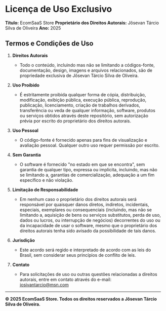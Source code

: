 # Licença de Uso Exclusivo

**Título:** EcomSaaS Store
**Proprietário dos Direitos Autorais:** Jôsevan Tárcio Silva de Oliveira
**Ano:** 2025

## Termos e Condições de Uso

1. **Direitos Autorais**
   - Todo o conteúdo, incluindo mas não se limitando a códigos-fonte, documentação, design, imagens e arquivos relacionados, são de propriedade exclusiva de Jôsevan Tárcio Silva de Oliveira.

2. **Uso Proibido**
   - É estritamente proibida qualquer forma de cópia, distribuição, modificação, exibição pública, execução pública, reprodução, publicação, licenciamento, criação de trabalhos derivados, transferência ou veda de qualquer informação, software, produtos ou serviços obtidos através deste repositório, sem autorização prévia por escrito do proprietário dos direitos autorais.

3. **Uso Pessoal**
   - O código-fonte é fornecido apenas para fins de visualização e avaliação pessoal. Qualquer outro uso requer permissão por escrito.

4. **Sem Garantia**
   - O software é fornecido "no estado em que se encontra", sem garantia de qualquer tipo, expressa ou implícita, incluindo, mas não se limitando a, garantias de comercialização, adequação a um fim específico e não violação.

5. **Limitação de Responsabilidade**
   - Em nenhum caso o proprietário dos direitos autorais será responsável por quaisquer danos diretos, indiretos, incidentais, especiais, exemplares ou consequenciais (incluindo, mas não se limitando a, aquisição de bens ou serviços substitutos, perda de uso, dados ou lucros, ou interrupção de negócios) decorrentes do uso ou da incapacidade de usar o software, mesmo que o proprietário dos direitos autorais tenha sido avisado da possibilidade de tais danos.

6. **Jurisdição**
   - Este acordo será regido e interpretado de acordo com as leis do Brasil, sem considerar seus princípios de conflito de leis.

7. **Contato**
   - Para solicitações de uso ou outras questões relacionadas a direitos autorais, entre em contato através do e-mail: josivantarcio@msn.com

---

**© 2025 EcomSaaS Store. Todos os direitos reservados a Jôsevan Tárcio Silva de Oliveira.**
